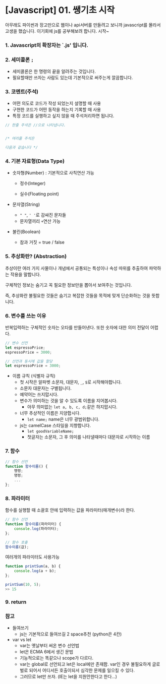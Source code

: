 # [Javascript] 01. 쌩기초 시작

아무래도 파이썬과 장고만으로 웹이나 api서버를 만들려고 보니까 javascript를 몰라서 고생을 했습니다.
이기회에 js를 공부해보려 합니다. 시작~



### 1. Javascript의 확장자는 `.js' 입니다.

### 2. 세미콜론 `;`
- 세미콜론은 한 명령의 끝을 알려주는 것입니다.
- 필요할때만 쓰자는 사람도 있는데 기본적으로 써주는게 깔끔합니다.

### 3. 코멘트(주석)
- 어떤 의도로 코드가 작성 되었는지 설명할 때 사용
- 구현한 코드가 어떤 동작을 하는지 기록할 때 사용
- 특정 코드를 실행하고 싶지 않을 때 주석처리하면 됩니다.

```javascript
// 한줄 주석은 //으로 나타냅니다.


/* 여러줄 주석은

다음과 같습니다 */
```



### 4. 기본 자료형(Data Type)

- 숫자형(Number) : 기본적으로 사칙연산 가능

  - 정수(Integer)

  - 실수(Floating point)

- 문자열(String)
  - `" "`, `' '`로 감싸진 문자들
  - 문자열끼리 `+`연산 가능
- 불린(Boolean)
  - 참과 거짓 = true / false



### 5. 추상화란? (Abstraction)

추상이란 여러 가지 사물이나 개념에서 공통되는 특성이나 속성 따위를 추출하여 파악하는 작용을 말합니다.

구체적인 정보는 숨기고 꼭 필요한 정보만을 뽑아서 보여주는 것입니다.

즉, 추상화란 불필요한 것들은 숨기고 복잡한 것들을 목적에 맞게 단순화하는 것을 뜻합니다.



### 6. 변수를 쓰는 이유

반복입력하는 구체적인 숫자는 오타를 만들어낸다. 또한 숫자에 대한 의미 전달이 어렵다.

```javascript
// 변수 선언
let espressoPrice;
espressoPrice = 3000;

// 선언과 동시에 값을 할당
let espressoPrice = 3000;
```



- 이름 규칙 (식별자 규칙)
  - 첫 시작은 알파벳 소문자, 대문자, `_`, `$`로 시작해야합니다.
  - 소문자 대문자는 구별됩니다.
  - 예약어는 쓰지맙시다. 
  - 변수가 의미하는 것을 알 수 있도록 이름을 지어봅시다.
    - 아무 의미없는 `let a, b, c, d;`같은 하지맙시다.
  - 너무 추상적인 이름은 지양합시다.
    - `let name;` name은 너무 광범위합니다.
  - js는 camelCase 스타일을 지향합니다.
    - `let goodVariableName;` 
    - 첫글자는 소문자, 그 후 의미를 나타낼때마다 대문자로 시작하는 이름



### 7. 함수

```javascript
// 함수 선언
function 함수이름() {
    명령;
    명령;
    ... 
};
```



### 8. 파라미터

함수를 실행할 때 소괄호 안에 입력하는 값을 파라미터(매개변수)라 한다.

```javascript
// 함수 선언
function 함수이름(파라미터) {
    console.log(파라미터);
};

// 함수 호출
함수이름(값);
```

여러개의 파라미터도 사용가능

```javascript
function printSum(a, b) {
    console.log(a + b);
};

printSum(10, 5);
>> 15
```



### 9. return























### 참고

- 들여쓰기
  - js는 기본적으로 들여쓰길 2 space추천 (python은 4칸)
- var vs let
  - var는 옛날부터 써온 변수 선언법
  - let은 ECMA 6에서 생긴 문법
  - 기능적으로는 똑같으나 scope가 다르다.
  - var는 global로 선언되고 let은 local에만 존재함. var인 경우 불필요하게 글로벌로 되어서 어디서든 호출이되서 심각한 문제를 일으킬 수 있다.
  - 그러므로 let만 쓰자. (IE는 let을 지원안한다고 한다...)